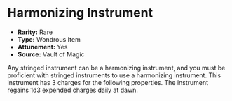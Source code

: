 # Harmonizing Instrument

- **Rarity:** Rare
- **Type:** Wondrous Item
- **Attunement:** Yes
- **Source:** Vault of Magic

Any stringed instrument can be a harmonizing instrument, and you must be proficient with stringed instruments to use a harmonizing instrument. This instrument has 3 charges for the following properties. The instrument regains 1d3 expended charges daily at dawn.
